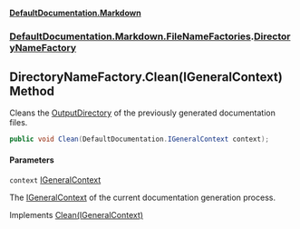 #### [DefaultDocumentation\.Markdown](../../../../index.md 'index')
### [DefaultDocumentation\.Markdown\.FileNameFactories](../../../../index.md#DefaultDocumentation.Markdown.FileNameFactories 'DefaultDocumentation\.Markdown\.FileNameFactories').[DirectoryNameFactory](index.md 'DefaultDocumentation\.Markdown\.FileNameFactories\.DirectoryNameFactory')

## DirectoryNameFactory\.Clean\(IGeneralContext\) Method

Cleans the [OutputDirectory](https://github.com/Doraku/DefaultDocumentation/blob/master/documentation/api/DefaultDocumentation/ISettings/OutputDirectory.md 'DefaultDocumentation\.ISettings\.OutputDirectory') of the previously generated documentation files\.

```csharp
public void Clean(DefaultDocumentation.IGeneralContext context);
```
#### Parameters

<a name='DefaultDocumentation.Markdown.FileNameFactories.DirectoryNameFactory.Clean(DefaultDocumentation.IGeneralContext).context'></a>

`context` [IGeneralContext](https://github.com/Doraku/DefaultDocumentation/blob/master/documentation/api/DefaultDocumentation/IGeneralContext/index.md 'DefaultDocumentation\.IGeneralContext')

The [IGeneralContext](https://github.com/Doraku/DefaultDocumentation/blob/master/documentation/api/DefaultDocumentation/IGeneralContext/index.md 'DefaultDocumentation\.IGeneralContext') of the current documentation generation process\.

Implements [Clean\(IGeneralContext\)](https://github.com/Doraku/DefaultDocumentation/blob/master/documentation/api/DefaultDocumentation/Api/IFileNameFactory/Clean(IGeneralContext).md 'DefaultDocumentation\.Api\.IFileNameFactory\.Clean\(DefaultDocumentation\.IGeneralContext\)')
